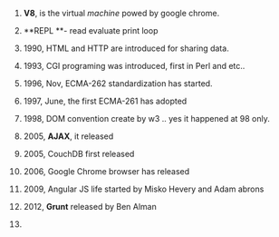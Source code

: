 1. **V8**, is the virtual _machine_ powed by google chrome.
2. **REPL **- read evaluate print loop

3. 1990, HTML and HTTP are introduced for sharing data.

4. 1993, CGI programing was introduced, first in Perl and etc..

5. 1996, Nov, ECMA-262 standardization has started.
6. 1997, June, the first ECMA-261 has adopted
7. 1998, DOM convention create by w3 .. yes it happened at 98 only.
8. 2005, **AJAX**, it released
9. 2005, CouchDB first released
10. 2006, Google Chrome browser has released
11. 2009, Angular JS life started by Misko Hevery and Adam abrons
12. 2012, **Grunt** released by Ben Alman
13. 

